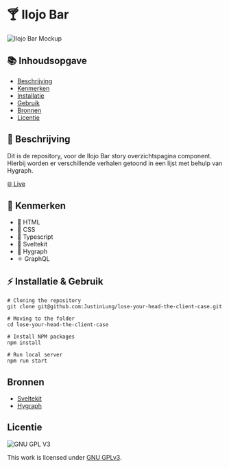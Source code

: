 # 🍸 Ilojo Bar
![Ilojo Bar Mockup](https://github.com/JustinLung/lose-your-head-the-client-case/blob/main/docs/mockup.png?raw=true)

## 📚 Inhoudsopgave
  * [Beschrijving](#beschrijving)
  * [Kenmerken](#kenmerken)
  * [Installatie](#installatie)
  * [Gebruik](#gebruik)
  * [Bronnen](#bronnen)
  * [Licentie](#licentie)

## 📃 Beschrijving
Dit is de repository, voor de Ilojo Bar story overzichtspagina component. Hierbij worden er verschillende verhalen getoond in een lijst met behulp van Hygraph.

[🌐 Live](https://lose-your-head-the-client-case-iq3flgnp1-justinlung.vercel.app/)

## 🔮 Kenmerken
* 📙 HTML
* 📘 CSS
* 🚀 Typescript
* 🍊 Sveltekit
* 📐 Hygraph
* ⚛️ GraphQL

## ⚡ Installatie & Gebruik
```
# Cloning the repository
git clone git@github.com:JustinLung/lose-your-head-the-client-case.git

# Moving to the folder
cd lose-your-head-the-client-case

# Install NPM packages
npm install

# Run local server
npm run start
```

## Bronnen
- [Sveltekit](https://kit.svelte.dev/)
- [Hygraph](https://hygraph.com/)

## Licentie

![GNU GPL V3](https://www.gnu.org/graphics/gplv3-127x51.png)

This work is licensed under [GNU GPLv3](./LICENSE).
